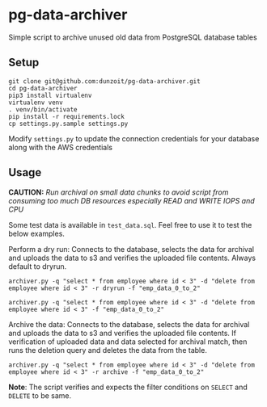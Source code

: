 # pg-data-archiver
Simple script to archive unused old data from PostgreSQL database tables 

## Setup
```
git clone git@github.com:dunzoit/pg-data-archiver.git
cd pg-data-archiver
pip3 install virtualenv
virtualenv venv
. venv/bin/activate
pip install -r requirements.lock
cp settings.py.sample settings.py
```

Modify `settings.py` to update the connection credentials for your database
 along with the AWS credentials

 ## Usage

**CAUTION:** *Run archival on small data chunks to avoid script from
 consuming too much DB resources especially READ and WRITE IOPS and CPU*

Some test data is available in `test_data.sql`. Feel free to use it to test the below examples.

Perform a dry run: Connects to the database, selects the data for archival
and uploads the data to s3 and verifies the uploaded file contents. Always default to dryrun.
```
archiver.py -q "select * from employee where id < 3" -d "delete from employee where id < 3" -r dryrun -f "emp_data_0_to_2"
```
```
archiver.py -q "select * from employee where id < 3" -d "delete from employee where id < 3" -f "emp_data_0_to_2"
```

Archive the data: Connects to the database, selects the data for archival
and uploads the data to s3 and verifies the uploaded file contents. If
 verification of uploaded data and data selected for archival match, then
  runs the deletion query and deletes the data from the table.
```
archiver.py -q "select * from employee where id < 3" -d "delete from employee where id < 3" -r archive -f "emp_data_0_to_2"
```

**Note**: The script verifies and expects the filter conditions on `SELECT` and `DELETE` to be same.
